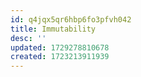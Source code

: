 ```yaml
---
id: q4jqx5qr6hbp6fo3pfvh042
title: Immutability
desc: ''
updated: 1729278810678
created: 1723213911939
---
```

